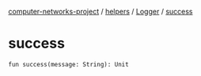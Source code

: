 [computer-networks-project](../../index.md) / [helpers](../index.md) / [Logger](index.md) / [success](./success.md)

# success

`fun success(message: String): Unit`